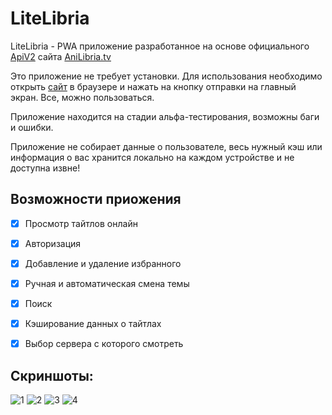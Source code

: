 # LiteLibria

LiteLibria - PWA приложение разработанное на основе официального <a href="https://github.com/anilibria/docs/blob/master/api_v2.md">ApiV2</a> сайта <a href="https://www.anilibria.tv/">AniLibria.tv</a>

Это приложение не требует установки. Для использования необходимо открыть <a href="https://litelibria.github.io">сайт</a> в браузере и нажать на кнопку отправки на главный экран. Все, можно пользоваться.

Приложение находится на стадии альфа-тестирования, возможны баги и ошибки.

Приложение не собирает данные о пользователе, весь нужный кэш или информация о вас хранится локально на каждом устройстве и не доступна извне!


## Возможности приожения
- [x] Просмотр тайтлов онлайн
- [x] Авторизация
- [x] Добавление и удаление избранного
- [x] Ручная и автоматическая смена темы
- [x] Поиск
- [x] Кэширование данных о тайтлах
- [x] Выбор сервера с которого смотреть


## Скриншоты:


![1](https://user-images.githubusercontent.com/13519959/169647002-9a89e0eb-8f4a-4d9e-977d-89f1b2815f63.png)
![2](https://user-images.githubusercontent.com/13519959/169647005-55ec4fcc-30a3-4857-bf47-fdba8c5589ed.png)
![3](https://user-images.githubusercontent.com/13519959/169647008-f1f00e50-3c4d-434e-b327-c4c787101409.png)
![4](https://user-images.githubusercontent.com/13519959/169647313-f3d50bfe-4791-4796-aad5-acabddd6a0f9.png)

